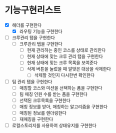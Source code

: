 # 기능구현리스트

- [x] 헤더를 구현한다
    - [x] 라우팅 기능을 구현한다
- [ ] 크루관리 탭을 구현한다
    - [ ] 크루관리 탭을 구현한다
        - [ ] 현재 관리하는 중인 코스를 상태로 관리한다
        - [ ] 현재 상태에 맞는 크루 관리 탭을 구현한다
        - [ ] 현재 상태에 맞는 크루 목록을 보여준다
        - [ ] 삭제 버튼을 눌렀을 때 알맞은 대상을 삭제한다
            - [ ] 삭제할 것인지 다시한번 확인한다
- [ ] 팀 관리 탭을 구현한다
    - [ ] 매칭할 코스와 미션을 선택하는 폼을 구현한다
    - [ ] 팀 매칭 인원 수를 받는 폼을 구현한다
    - [ ] 선택된 크루목록을 구현한다
    - [ ] 매칭 정보를 받아, 매칭하는 알고리즘을 구현한다
    - [ ] 매칭된 정보를 렌더링한다
    - [ ] 재매칭을 구현한다
- [ ] 로컬스토리지를 사용하여 상태유지를 구현한다